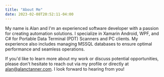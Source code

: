 ```yaml
---
title: "About Me"
date: 2023-02-08T20:52:11-04:00
---
```


My name is Alan and I'm an experienced software developer with a passion for creating automation solutions. I specialize in Xamarin Android, WPF, and C# for Portable Data Terminal (PDT) Scanners and PC clients. My experience also includes managing MSSQL databases to ensure optimal performance and seamless operations.

If you'd like to learn more about my work or discuss potential opportunities, please don't hesitate to reach out via my profile or directly at alan@alanctanner.com. I look forward to hearing from you!
